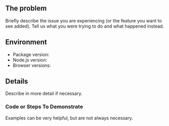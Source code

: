 ## The problem

Briefly describe the issue you are experiencing (or the feature you want to see added). Tell us what you were trying to do and what happened instead.

## Environment

* Package version:
* Node.js version:
* Browser versions:

## Details

Describe in more detail if necessary.

### Code or Steps To Demonstrate

Examples can be very helpful, but are not always necessary.
